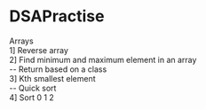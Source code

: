 # DSAPractise

Arrays <br />
1] Reverse array <br />
2] Find minimum and maximum element in an array <br />
-- Return based on a class <br />
3] Kth smallest element <br />
-- Quick sort <br />
4] Sort 0 1 2


